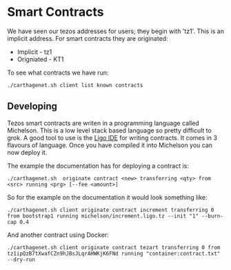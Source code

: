 # Smart Contracts

We have seen our tezos addresses for users; they begin with 'tz1'. This is an implicit address. For smart contracts they are originated:

- Implicit - tz1
- Origniated - KT1

To see what contracts we have run:

```
./carthagenet.sh client list known contracts
```

## Developing

Tezos smart contracts are writen in a programming language called Michelson. This is a low level stack based language so pretty difficult to grok. A good tool to use is the [Ligo IDE](https://ide.ligolang.org/) for writing contracts. It comes in 3 flavours of language. Once you have compiled it into Michelson you can now deploy it.

The example the documentation has for deploying a contract is:

```
./carthagenet.sh  originate contract <new> transferring <qty> from <src> running <prg> [--fee <amount>]
```

So for the example on the documentation it would look something like:

```
./carthagenet.sh client originate contract increment transferring 0 from bootstrap1 running michelson/increment.ligo.tz --init "1" --burn-cap 0.4
```

And another contract using Docker:

```
./carthagenet.sh client originate contract tezart transferring 0 from tz1ipQzB7tXwafCZn9hJBsJLqrAHWKjK6FNd running "container:contract.txt" --dry-run
```
